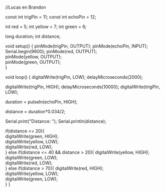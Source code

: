//Lucas en Brandon

const int trigPin = 11;
const int echoPin = 12;

int red = 5;
int yellow = 7;
int green = 6;

long duration;
int distance;

void setup() {
pinMode(trigPin, OUTPUT);
pinMode(echoPin, INPUT);
Serial.begin(9600);
  pinMode(red, OUTPUT);  
  pinMode(yellow, OUTPUT);  
  pinMode(green, OUTPUT);  
}

void loop() {
digitalWrite(trigPin, LOW);
delayMicroseconds(2000);


digitalWrite(trigPin, HIGH);
delayMicroseconds(10000);
digitalWrite(trigPin, LOW);

duration = pulseIn(echoPin, HIGH);

distance = duration*0.034/2;

Serial.print("Distance: ");
Serial.println(distance);

if(distance <= 20){  
  digitalWrite(green, HIGH);  
digitalWrite(yellow, LOW);  
digitalWrite(red, LOW);  
}
else if(distance <= 40 && distance > 20){
  digitalWrite(yellow, HIGH);  
digitalWrite(green, LOW);   
digitalWrite(red, LOW);   
}
else if(distance > 70){
  digitalWrite(red, HIGH);    
digitalWrite(yellow, LOW);  
digitalWrite(green, LOW);   
}
}
